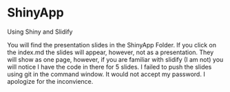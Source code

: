 # ShinyApp
Using Shiny and Slidify

You will find the presentation slides in the ShinyApp Folder.
If you click on the index.md the slides will appear, however, not as a presentation.  They will show as one page, however, if you are familiar with slidify (I am not) you will notice I have the code in there for 5 slides. I failed to push the slides using git in the command window.  It would not accept my password.  I apologize for the inconvience.
